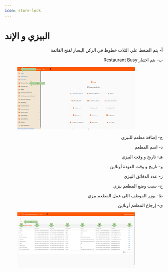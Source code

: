 ```yaml
---
icon: store-lock
---
```


# البيزي و الإند

<p align="right">أ- يتم الضغط علي الثلاث خطوط في الركن اليسار لفتح القائمة</p>

<p align="right">Restaurant Busy ب- يتم اختيار </p>

<figure><img src="../../.gitbook/assets/Busy 1.jpg" alt="" width="375"><figcaption></figcaption></figure>

<p align="right">ج- إضافة مطعم للبيزي</p>

<p align="right">د- اسم المطعم</p>

<p align="right">هـ- تاريخ و وقت البيزي</p>

<p align="right">و- تاريخ و وقت العودة أونلاين</p>

<p align="right">ز- عدد الدقائق البيزي</p>

<p align="right">ح- سبب وضع المطعم بيزي</p>

<p align="right">ط- يوزر الموظف اللي عمل المطعم بيزي</p>

<p align="right">ى- إرجاع المطعم أونلاين</p>

<figure><img src="../../.gitbook/assets/image (2) (1) (1) (1) (1) (1) (1) (1).png" alt="" width="375"><figcaption></figcaption></figure>
